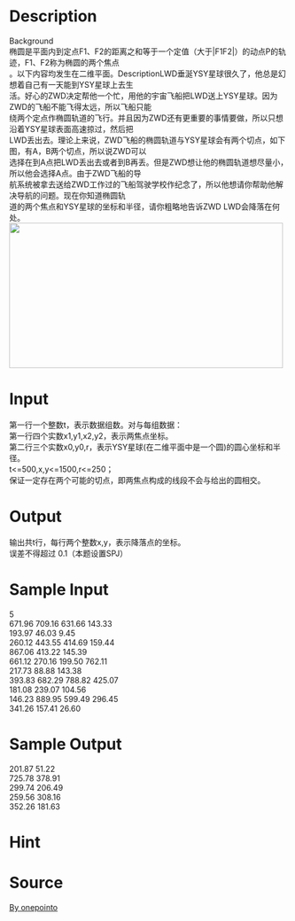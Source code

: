 
# Description

<div class="content"><div>
<div>Background</div>
<div>椭圆是平面内到定点F1、F2的距离之和等于一个定值（大于|F1F2|）的动点P的轨迹，F1、F2称为椭圆的两个焦点</div>
<div>。以下内容均发生在二维平面。DescriptionLWD垂涎YSY星球很久了，他总是幻想着自己有一天能到YSY星球上去生</div>
<div>活。好心的ZWD决定帮他一个忙，用他的宇宙飞船把LWD送上YSY星球。因为ZWD的飞船不能飞得太远，所以飞船只能</div>
<div>绕两个定点作椭圆轨道的飞行。并且因为ZWD还有更重要的事情要做，所以只想沿着YSY星球表面高速掠过，然后把</div>
<div>LWD丢出去。理论上来说，ZWD飞船的椭圆轨道与YSY星球会有两个切点，如下图，有A，B两个切点，所以说ZWD可以</div>
<div>选择在到A点把LWD丢出去或者到B再丢。但是ZWD想让他的椭圆轨道想尽量小，所以他会选择A点。由于ZWD飞船的导</div>
<div>航系统被拿去送给ZWD工作过的飞船驾驶学校作纪念了，所以他想请你帮助他解决导航的问题。现在你知道椭圆轨</div>
<div>道的两个焦点和YSY星球的坐标和半径，请你粗略地告诉ZWD LWD会降落在何处。</div>
</div>
<div><img src="/source/bzoj/5041/img/aHR0cHM6Ly9seWRzeS5jb20vSnVkZ2VPbmxpbmUvdXBsb2FkLzIwMTcwOS92djEuanBn.jpg" width="494" height="262" alt=""/></div>
<div></div>
<p></p></div>

# Input

<div class="content"><div>
<div>第一行一个整数t，表示数据组数。对与每组数据：</div>
<div>第一行四个实数x1,y1,x2,y2，表示两焦点坐标。</div>
<div>第二行三个实数x0,y0,r，表示YSY星球(在二维平面中是一个圆)的圆心坐标和半径。</div>
<div>t&lt;=500,x,y&lt;=1500,r&lt;=250；</div>
<div>保证一定存在两个可能的切点，即两焦点构成的线段不会与给出的圆相交。</div>
<div></div>
</div>
<div></div>
<p></p></div>

# Output

<div class="content"><div>
<div>输出共t行，每行两个整数x,y，表示降落点的坐标。</div>
<div>误差不得超过 0.1（本题设置SPJ）</div>
<div></div>
</div>
<div></div>
<p></p></div>

# Sample Input

<div class="content"><span class="sampledata">5<br/>
671.96 709.16 631.66 143.33<br/>
193.97 46.03 9.45<br/>
260.12 443.55 414.69 159.44<br/>
867.06 413.22 145.39<br/>
661.12 270.16 199.50 762.11<br/>
217.73 88.88 143.38<br/>
393.83 682.29 788.82 425.07<br/>
181.08 239.07 104.56<br/>
146.23 889.95 599.49 296.45<br/>
341.26 157.41 26.60</span></div>

# Sample Output

<div class="content"><span class="sampledata">201.87 51.22<br/>
725.78 378.91<br/>
299.74 206.49<br/>
259.56 308.16<br/>
352.26 181.63</span></div>

# Hint

<div class="content"><p></p></div>

# Source

<div class="content"><p><a href="problemset.php?search=By onepointo">By onepointo</a></p></div>

